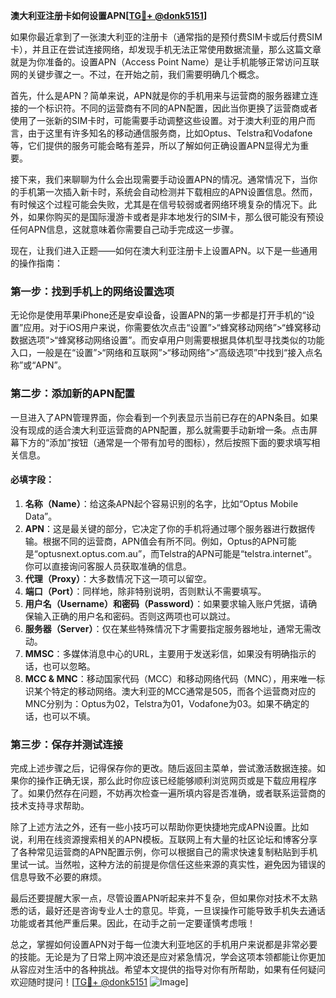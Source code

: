 **澳大利亚注册卡如何设置APN[[TG💪+ @donk5151](https://t.me/s/donk5151)]**

如果你最近拿到了一张澳大利亚的注册卡（通常指的是预付费SIM卡或后付费SIM卡），并且正在尝试连接网络，却发现手机无法正常使用数据流量，那么这篇文章就是为你准备的。设置APN（Access Point Name）是让手机能够正常访问互联网的关键步骤之一。不过，在开始之前，我们需要明确几个概念。

首先，什么是APN？简单来说，APN就是你的手机用来与运营商的服务器建立连接的一个标识符。不同的运营商有不同的APN配置，因此当你更换了运营商或者使用了一张新的SIM卡时，可能需要手动调整这些设置。对于澳大利亚的用户而言，由于这里有许多知名的移动通信服务商，比如Optus、Telstra和Vodafone等，它们提供的服务可能会略有差异，所以了解如何正确设置APN显得尤为重要。

接下来，我们来聊聊为什么会出现需要手动设置APN的情况。通常情况下，当你的手机第一次插入新卡时，系统会自动检测并下载相应的APN设置信息。然而，有时候这个过程可能会失败，尤其是在信号较弱或者网络环境复杂的情况下。此外，如果你购买的是国际漫游卡或者是非本地发行的SIM卡，那么很可能没有预设任何APN信息，这就意味着你需要自己动手完成这一步骤。

现在，让我们进入正题——如何在澳大利亚注册卡上设置APN。以下是一些通用的操作指南：

### 第一步：找到手机上的网络设置选项

无论你是使用苹果iPhone还是安卓设备，设置APN的第一步都是打开手机的“设置”应用。对于iOS用户来说，你需要依次点击“设置”>“蜂窝移动网络”>“蜂窝移动数据选项”>“蜂窝移动网络设置”。而安卓用户则需要根据具体机型寻找类似的功能入口，一般是在“设置”>“网络和互联网”>“移动网络”>“高级选项”中找到“接入点名称”或“APN”。

### 第二步：添加新的APN配置

一旦进入了APN管理界面，你会看到一个列表显示当前已存在的APN条目。如果没有现成的适合澳大利亚运营商的APN配置，那么就需要手动新增一条。点击屏幕下方的“添加”按钮（通常是一个带有加号的图标），然后按照下面的要求填写相关信息。

#### 必填字段：
1. **名称（Name）**：给这条APN起个容易识别的名字，比如“Optus Mobile Data”。
2. **APN**：这是最关键的部分，它决定了你的手机将通过哪个服务器进行数据传输。根据不同的运营商，APN值会有所不同。例如，Optus的APN可能是“optusnext.optus.com.au”，而Telstra的APN可能是“telstra.internet”。你可以直接询问客服人员获取准确的信息。
3. **代理（Proxy）**：大多数情况下这一项可以留空。
4. **端口（Port）**：同样地，除非特别说明，否则默认不需要填写。
5. **用户名（Username）和密码（Password）**：如果要求输入账户凭据，请确保输入正确的用户名和密码。否则这两项也可以跳过。
6. **服务器（Server）**：仅在某些特殊情况下才需要指定服务器地址，通常无需改动。
7. **MMSC**：多媒体消息中心的URL，主要用于发送彩信，如果没有明确指示的话，也可以忽略。
8. **MCC & MNC**：移动国家代码（MCC）和移动网络代码（MNC），用来唯一标识某个特定的移动网络。澳大利亚的MCC通常是505，而各个运营商对应的MNC分别为：Optus为02，Telstra为01，Vodafone为03。如果不确定的话，也可以不填。

### 第三步：保存并测试连接

完成上述步骤之后，记得保存你的更改。随后返回主菜单，尝试激活数据连接。如果你的操作正确无误，那么此时你应该已经能够顺利浏览网页或是下载应用程序了。如果仍然存在问题，不妨再次检查一遍所填内容是否准确，或者联系运营商的技术支持寻求帮助。

除了上述方法之外，还有一些小技巧可以帮助你更快捷地完成APN设置。比如说，利用在线资源搜索相关的APN模板。互联网上有大量的社区论坛和博客分享了各种常见运营商的APN配置示例，你可以根据自己的需求快速复制粘贴到手机里试一试。当然啦，这种方法的前提是你信任这些来源的真实性，避免因为错误的信息导致不必要的麻烦。

最后还要提醒大家一点，尽管设置APN听起来并不复杂，但如果你对技术不太熟悉的话，最好还是咨询专业人士的意见。毕竟，一旦误操作可能导致手机失去通话功能或者其他严重后果。因此，在动手之前一定要谨慎考虑哦！

总之，掌握如何设置APN对于每一位澳大利亚地区的手机用户来说都是非常必要的技能。无论是为了日常上网冲浪还是应对紧急情况，学会这项本领都能让你更加从容应对生活中的各种挑战。希望本文提供的指导对你有所帮助，如果有任何疑问欢迎随时提问！[[TG💪+ @donk5151](https://t.me/s/donk5151) ![Image](https://i.postimg.cc/rwNCRYN7/Snipaste-2025-04-30-17-27-05.png)]
